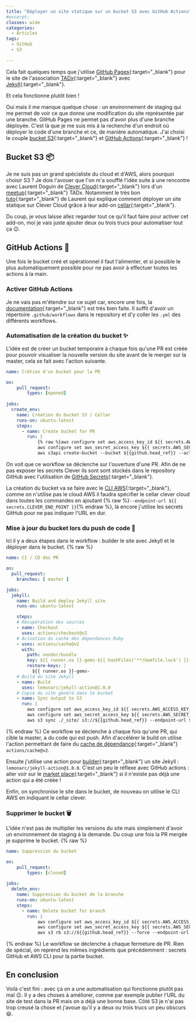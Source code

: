 ```yaml
---
title: "Déployer un site statique sur un bucket S3 avec GitHub Actions"
#excerpt: 
classes: wide
categories:
  - Articles
tags:
  - GitHub
  - S3
   
---
```

Cela fait quelques temps que j'utilise [GitHub Pages](https://pages.github.com/){:target="_blank"} pour le site de l'association [TADx](https://www.tadx.fr){:target="_blank"} avec [Jekyll](https://jekyllrb.com/){:target="_blank"}.

Et cela fonctionne plutôt bien !

Oui mais il me manque quelque chose : un environnement de staging qui me permet de voir ce que donne une modification du site représentée par une branche.
GitHub Pages ne permet pas d'avoir plus d'une branche déployée. 
C'est là que je me suis mis à la recherche d'un endroit où déployer le code d'une branche et ce, de manière automatique.
J'ai choisi le couple [bucket S3](https://docs.aws.amazon.com/AmazonS3/latest/dev/UsingBucket.html){:target="_blank"} et [GitHub Actions](https://github.com/features/actions){:target="_blank"} !

## Bucket S3 📦
Je ne suis pas un grand spécialiste du cloud et d'AWS, alors pourquoi choisir S3 ? 
Je dois l'avouer que l'on m'a soufflé l'idée suite à une rencontre avec Laurent Doguin de [Clever Cloud](https://www.clever-cloud.com/){:target="_blank"} lors d'un [meetup](https://www.tadx.fr/2020/11/22/13-eme-event.html){:target="_blank"} TADx. 
Notamment le très bon [tuto](https://www.clever-cloud.com/blog/engineering/2020/06/24/deploy-cellar-s3-static-site/){:target="_blank"} de Laurent qui explique comment déployer un site statique sur Clever Cloud grâce à leur add-on [cellar](https://www.clever-cloud.com/doc/deploy/addon/cellar/){:target="_blank"}.

Du coup, je vous laisse allez regarder tout ce qu'il faut faire pour activer cet add-on, moi je vais juste ajouter deux ou trois trucs pour automatiser tout ça :wink:.

## GitHub Actions :rocket:
Une fois le bucket créé et opérationnel il faut l'alimenter, et si possible le plus automatiquement possible pour ne pas avoir à effectuer toutes les actions à la main.

### Activer GitHub Actions 
Je ne vais pas m'étendre sur ce sujet car, encore une fois, la [documentation](https://docs.github.com/en/free-pro-team@latest/actions){:target="_blank"} est très bien faite.
Il suffit d'avoir un répertoire `.github/workflows` dans le repository et d'y coller les `.yml` des différents workflows.

### Automatisation de la création du bucket ✨
L'idée est de créer un bucket temporaire à chaque fois qu'une PR est créée pour pouvoir visualiser la nouvelle version du site avant de le merger sur la master, cela se fait avec l'action suivante.
```yml
name: Crétion d'un bucket pour la PR

on:
    pull_request:
        types: [opened]
    
jobs:
  create_env:
    name: Création du bucket S3 / Cellar
    runs-on: ubuntu-latest
    steps:
      - name: Create bucket for PR
        run: |
            {% raw %}aws configure set aws_access_key_id ${{ secrets.AWS_ACCESS_KEY_ID }}
            aws configure set aws_secret_access_key ${{ secrets.AWS_SECRET_ACCESS_KEY }}
            aws s3api create-bucket --bucket ${{github.head_ref}} --acl public-read --endpoint-url ${{ secrets.CLEVER_END_POINT }} > /dev/null{% endraw %}
```
On voit que ce workflow se déclenche sur l'ouverture d'une PR.
Afin de ne pas exposer les secrets Clever ils sont sont stockés dans le repository GitHub avec l'utilisation de [GitHub Secrets](https://docs.github.com/en/free-pro-team@latest/actions/reference/encrypted-secrets){:target="_blank"}.

La création du bucket va se faire avec le [CLI AWS](https://aws.amazon.com/cli/){:target="_blank"}, comme on n'utilise pas le cloud AWS il faudra spécifier le cellar clever cloud dans toutes les commandes en ajoutant {% raw %}`--endpoint-url ${{ secrets.CLEVER_END_POINT }}`{% endraw %}, là encore j'utilise les secrets GitHub pour ne pas indiquer l'URL en dur.

### Mise à jour du bucket lors du push de code 🔁
Ici il y a deux étapes dans le workflow : builder le site avec Jekyll et le déployer dans le bucket.
{% raw %}
```yml
name: CI / CD des PR

on:
  pull_request:
    branches: [ master ]

jobs:
  jekyll:
    name: Build and deploy Jekyll site
    runs-on: ubuntu-latest

    steps:
    # Récupération des sources
    - name: Checkout
      uses: actions/checkout@v2
    # Acivation du cache des dépendances Ruby
    - uses: actions/cache@v2
      with:
        path: vendor/bundle
        key: ${{ runner.os }}-gems-${{ hashFiles('**/Gemfile.lock') }}
        restore-keys: |
          ${{ runner.os }}-gems-
    # Build du site Jekyll
    - name: Build
      uses: lemonarc/jekyll-action@1.0.0
    # Copie du site généré dans le bucket
    - name: Sync output to S3   
      run: |
        aws configure set aws_access_key_id ${{ secrets.AWS_ACCESS_KEY_ID }}
        aws configure set aws_secret_access_key ${{ secrets.AWS_SECRET_ACCESS_KEY }}
        aws s3 sync ./_site/ s3://${{github.head_ref}} --endpoint-url ${{ secrets.CLEVER_END_POINT }} --acl public-read
```
{% endraw %}
Ce workflow se déclenche à chaque fois qu'une PR, qui cible la master, a du code qui est push.
Afin d'accélérer le build on utilise l'action permettant de faire du [cache de dépendance](https://github.com/actions/cache){:target="_blank"} `actions/cache@v2`.

Ensuite j'utilise une action pour [builder](https://github.com/lemonarc/jekyll-action){:target="_blank"} un site Jekyll : `lemonarc/jekyll-action@1.0.0`.
C'est un peu le réflexe avec GitHub actions : aller voir sur le [market place](https://github.com/marketplace?type=actions){:target="_blank"} si il n'existe pas déjà une action qui a été créée !
 
Enfin, on synchronise le site dans le bucket, de nouveau on utilise le CLI AWS en indiquant le cellar clever.
 
### Supprimer le bucket 🗑️

L'idée n'est pas de multiplier les versions du site mais simplement d'avoir un environnement de staging à la demande.
Du coup une fois la PR mergée je supprime le bucket.
{% raw %}
```yml
name: Suppression du bucket

on:
    pull_request:
        types: [closed]
    
jobs:
  delete_env:
    name: Suppression du bucket de la branche
    runs-on: ubuntu-latest
    steps:
      - name: Delete bucket for branch
        run: |
            aws configure set aws_access_key_id ${{ secrets.AWS_ACCESS_KEY_ID }}
            aws configure set aws_secret_access_key ${{ secrets.AWS_SECRET_ACCESS_KEY }}
            aws s3 rb s3://${{github.head_ref}} --force --endpoint-url ${{ secrets.CLEVER_END_POINT }}
```
{% endraw %}
Le workflow se déclenche à chaque fermeture de PR.
Rien de spécial, on reprend les mêmes ingrédients que précédemment : secrets GitHub et AWS CLI pour la partie bucket.

## En conclusion
Voilà c'est fini : avec ça on a une automatisation qui fonctionne plutôt pas mal :wink:.
Il y a des choses à améliorer, comme par exemple publier l'URL du site de test dans la PR mais on a déjà une bonne base. 
Côté S3 je n'ai pas trop creusé la chose et j'avoue qu'il y a deux ou trois trucs un peu obscurs :laughing:.
